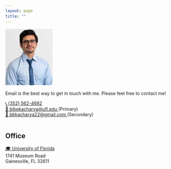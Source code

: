 ```yaml
---
layout: page
title: ""
---
```


![Bibek](Picture2.jpeg)

Email is the best way to get in touch with me. Please feel free to contact me! <br>

<a href="tel:PHONE_NUMBER">
  📞 (352) 562-4682
</a> <br>

<a href="mailto:EMAIL_ADDRESS">
  📧 bibekacharya@ufl.edu 
</a> 
(Primary)
<br>
<a href="mailto:EMAIL_ADDRESS">
  📧 bbkacharya22@gmail.com
</a> 
(Secondary)
<br>
<br>

## Office
<a href="https://abe.ufl.edu/"> 🎓 University of Florida
</a> <br>
1741 Museum Road <br>
Gainesville, FL 32611


